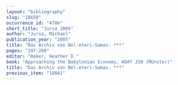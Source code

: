 ```yaml
---
layout: "bibliography"
slug: "18658"
occurrence_id: "4786"
short_title: "Jursa 2005"
author: "Jursa, Michael"
publication_year: "2005"
title: "Das Archiv von Bel-eteri-Samas. ***"
pages: "197-268"
editor: "Baker, Heather D."
book: "Approaching the Babylonian Economy, AOAT 330 (Münster)"
title: "Das Archiv von Bel-eteri-Samas. ***"
previous_item: "18661"
---
```

